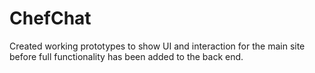 # ChefChat
Created working prototypes to show UI and interaction for the main site before full functionality has been added to the back end. 
